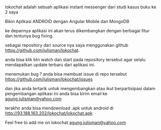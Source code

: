 lokochat  adalah sebuah aplikasi instant messenger dari studi kasus buku ke 2 saya

Bikin Aplikasi ANDROID dengan Angular Mobile dan MongoDB

ke depannya aplikasi ini akan terus dikembangkan dengan berbagai fitur dan tentunya bug fixing.

sebagai repository dari source nya saya menggunakan github https://github.com/julisman/lokochat.

anda bisa klik btn watch dan start pada repository tersebut agar selalu mendapatkan update terbaru dari aplikasi ini.

 menemukan bug ? anda bisa membuat issue di repo tersebut https://github.com/julisman/lokochat/issues

dan jika anda tertarik untuk mengembangkan atau ikut berpartisipasi dalam pengembangan aplikasi ini anda bisa kirim email ke agung.julisman@yahoo.com

terakhir anda bisa mendownload .apk untuk android di http://93.188.163.202/lokochat/lokochat.apk

Feel free to add me on lokochat agung.julisman@yahoo.com
